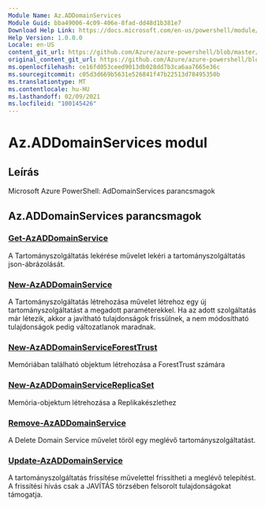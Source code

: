 ```yaml
---
Module Name: Az.ADDomainServices
Module Guid: bba49006-4c09-406e-8fad-dd48d1b381e7
Download Help Link: https://docs.microsoft.com/en-us/powershell/module/az.addomainservices
Help Version: 1.0.0.0
Locale: en-US
content_git_url: https://github.com/Azure/azure-powershell/blob/master/src/ADDomainServices/help/Az.ADDomainServices.md
original_content_git_url: https://github.com/Azure/azure-powershell/blob/master/src/ADDomainServices/help/Az.ADDomainServices.md
ms.openlocfilehash: ce16fd053ceed9013db028dd7b3ca6aa7665e36c
ms.sourcegitcommit: c05d3d669b5631e526841f47b22513d78495350b
ms.translationtype: MT
ms.contentlocale: hu-HU
ms.lasthandoff: 02/09/2021
ms.locfileid: "100145426"
---
```

# Az.ADDomainServices modul
## Leírás
Microsoft Azure PowerShell: AdDomainServices parancsmagok

## Az.ADDomainServices parancsmagok
### [Get-AzADDomainService](Get-AzADDomainService.md)
A Tartományszolgáltatás lekérése művelet lekéri a tartományszolgáltatás json-ábrázolását.

### [New-AzADDomainService](New-AzADDomainService.md)
A Tartományszolgáltatás létrehozása művelet létrehoz egy új tartományszolgáltatást a megadott paraméterekkel.
Ha az adott szolgáltatás már létezik, akkor a javítható tulajdonságok frissülnek, a nem módosítható tulajdonságok pedig változatlanok maradnak.

### [New-AzADDomainServiceForestTrust](New-AzADDomainServiceForestTrust.md)
Memóriában található objektum létrehozása a ForestTrust számára

### [New-AzADDomainServiceReplicaSet](New-AzADDomainServiceReplicaSet.md)
Memória-objektum létrehozása a Replikakészlethez

### [Remove-AzADDomainService](Remove-AzADDomainService.md)
A Delete Domain Service művelet töröl egy meglévő tartományszolgáltatást.

### [Update-AzADDomainService](Update-AzADDomainService.md)
A tartományszolgáltatás frissítése művelettel frissítheti a meglévő telepítést.
A frissítési hívás csak a JAVÍTÁS törzsében felsorolt tulajdonságokat támogatja.

